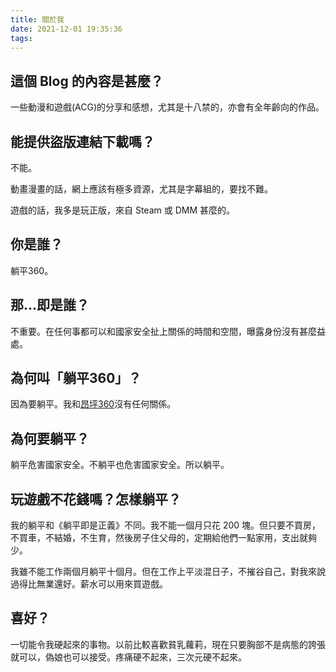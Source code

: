 ```yaml
---
title: 關於我
date: 2021-12-01 19:35:36
tags:
---
```

## 這個 Blog 的內容是甚麼？

一些動漫和遊戲(ACG)的分享和感想，尤其是十八禁的，亦會有全年齡向的作品。

## 能提供盜版連結下載嗎？

不能。

動畫漫畫的話，網上應該有極多資源，尤其是字幕組的，要找不難。

遊戲的話，我多是玩正版，來自 Steam 或 DMM 甚麼的。

## 你是誰？

躺平360。

## 那...即是誰？

不重要。在任何事都可以和國家安全扯上關係的時間和空間，曝露身份沒有甚麼益處。

## 為何叫「躺平360」？

因為要躺平。我和[昂坪360](https://zh.wikipedia.org/zh-hk/%E6%98%82%E5%9D%AA360)沒有任何關係。

## 為何要躺平？

躺平危害國家安全。不躺平也危害國家安全。所以躺平。

## 玩遊戲不花錢嗎？怎樣躺平？

我的躺平和《躺平即是正義》不同。我不能一個月只花 200 塊。但只要不買房，不買車，不結婚，不生育，然後房子住父母的，定期給他們一點家用，支出就夠少。

我雖不能工作兩個月躺平十個月。但在工作上平淡混日子，不摧谷自己，對我來說過得比無業還好。薪水可以用來買遊戲。

## 喜好？

一切能令我硬起來的事物。以前比較喜歡貧乳蘿莉，現在只要胸部不是病態的誇張就可以，偽娘也可以接受。疼痛硬不起來，三次元硬不起來。

